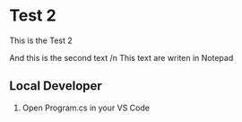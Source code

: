 # Test 2

This is the Test 2

And this is the second text /n
This text are writen in Notepad

## Local Developer
1. Open Program.cs in your VS Code
